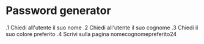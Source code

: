 Password generator
===
.1 Chiedi all'utente il suo nome
.2 Chiedi all'utente il suo cognome
.3 Chiedi il suo colore preferito
.4 Scrivi sulla pagina nomecognomepreferito24
